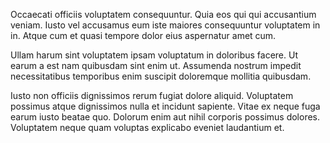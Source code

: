 Occaecati officiis voluptatem consequuntur. Quia eos qui qui accusantium veniam. Iusto vel accusamus eum iste maiores consequuntur voluptatem in in. Atque cum et quasi tempore dolor eius aspernatur amet cum.
 Ullam harum sint voluptatem ipsam voluptatum in doloribus facere. Ut earum a est nam quibusdam sint enim ut. Assumenda nostrum impedit necessitatibus temporibus enim suscipit doloremque mollitia quibusdam.
 Iusto non officiis dignissimos rerum fugiat dolore aliquid. Voluptatem possimus atque dignissimos nulla et incidunt sapiente. Vitae ex neque fuga earum iusto beatae quo. Dolorum enim aut nihil corporis possimus dolores. Voluptatem neque quam voluptas explicabo eveniet laudantium et.